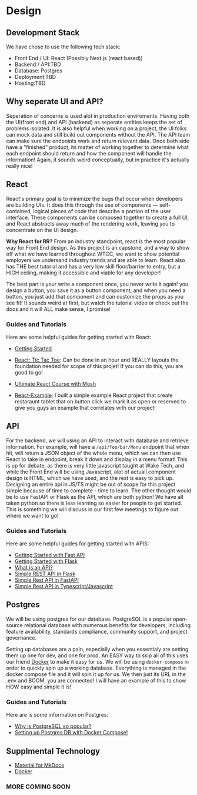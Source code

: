 # Design

## Development Stack

We have chose to use the following tech stack:

- Front End / UI: React (Possibly Next.js (react based))
- Backend / API:TBD
- Database: Postgres
- Deployment:TBD
- Hosting:TBD

## Why seperate UI and API?

Seperation of concerns is used alot in production enviroments. Having both the UI(front end) and API (backend) as seperate entities keeps the set of problems isolated. It is also helpful when working on a project, the UI folks can mock data and still build out components without the API. The API team can make sure the endpoints work and return relevant data. Once both side have a "finished" product, its matter of working together to determine what each endpoint should return and how the component will handle the information! Again, it sounds weird conceptually, but in practice it's actually really nice!

## React

React's primary goal is to minimize the bugs that occur when developers are building UIs. It does this through the use of components — self-contained, logical pieces of code that describe a portion of the user interface. These components can be composed together to create a full UI, and React abstracts away much of the rendering work, leaving you to concentrate on the UI design.

**Why React for RR?**
From an industry standpoint, react is the most popular way for Front End design. As this project is an capstone, and a way to show off what we have learned throughout WTCC, we want to show potential employers we undersand industry trends and are able to learn. React also has THE best tutorial and has a very low skill floor/barrier to entry, but a HIGH ceiling, making it accessible and viable for any developer!

The best part is your write a component once, you never write it again! you design a button, you save it as a button component, and when you need a button, you just add that component and can customize the props as you see fit! It sounds weird at first, but watch the tutorial video or check out the docs and it will ALL make sense, I promise!

### Guides and Tutorials

Here are some helpful guides for getting started with React:

- [Getting Started](https://react.dev/learn)
- [React: Tic Tac Toe](https://react.dev/learn/tutorial-tic-tac-toe): Can be done in an hour and REALLY layouts the foundation needed for scope of this projet! If you can do this, you are good to go!
- [Ultimate React Course with Mosh](https://www.youtube.com/watch?v=SqcY0GlETPk)

- [React-Example](https://github.com/Rapid-Reservation/React-Example): I built a simple example React project that create restaraunt tablet that on button click we mark it as open or reserved to give you guys an example that correlates with our project!

## API

For the backend, we will using an API to interact with database and retrieve information. For example, will have a `/api/foo/bar/Menu` endpoint that when hit, will return a JSON object of the whole menu, which we can then use React to take in endpoint, break it down and display in a menu format! This is up for debate, as there is very little javascript taught at Wake Tech, and while the Front End will be using Javascript, alot of actuall component design is HTML, which we have used, and the rest is easy to pick up. Designing an entire api in JS/TS might be out of scope for this project simple because of time to complete - time to learn. The other thought would be to use FastAPI or Flask as the API, which are both python! We have all taken python so there is less learning so easier for people to get started. This is something we will discuss in our first few meetings to figure out where we want to go!

### Guides and Tutorials

Here are some helpful guides for getting started with APIS:

- [Getting Started with Fast API](https://fastapi.tiangolo.com/tutorial/)
- [Getting Started with Flask](https://flask.palletsprojects.com/en/3.0.x/quickstart/)
- [What is an API?](https://www.ibm.com/topics/api)
- [Simple REST API in Flask](https://www.youtube.com/watch?v=zsYIw6RXjfM)
- [Simple Rest API in FastAPI](https://www.youtube.com/watch?v=iWS9ogMPOI0)
- [Simple Rest API in Typescript/Javascript](https://www.youtube.com/watch?v=i8xHOrPP3NA)

## Postgres

We will be using postgres for our database. PostgreSQL is a popular open-source relational database with numerous benefits for developers, including feature availability, standards compliance, community support, and project governance.

Setting up databases are a pain, especially when you essentialy are setting them up one for dev, and one for prod. An EASY way to skip all of this uses our friend [Docker](https://www.docker.com/) to make it easy for us. We will be using `docker-compose` in order to quickly spin up a working database. Everything is managed in the docker compose file and it will spin it up for us. We then just its URL in the .env and BOOM, you are connected! I will have an example of this to show HOW easy and simple it is!

### Guides and Tutorials

Here are is some information on Postgres:

- [Why is PostgreSQL so popular?](https://dev.to/maimoonaabid/why-is-postgresql-getting-so-popular-4o7m)
- [Setting up Postgres DB with Docker Compose!](https://www.youtube.com/watch?v=qECVC6t_2mU)

## Supplmental Technology

- [Material for MkDocs](https://squidfunk.github.io/mkdocs-material/)
- [Docker](https://www.docker.com/)

### MORE COMING SOON
